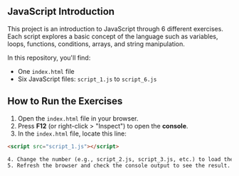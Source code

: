## JavaScript Introduction

This project is an introduction to JavaScript through 6 different exercises.  
Each script explores a basic concept of the language such as variables, loops, functions, conditions, arrays, and string manipulation.

In this repository, you'll find:
- One `index.html` file
- Six JavaScript files: `script_1.js` to `script_6.js`


## How to Run the Exercises

1. Open the `index.html` file in your browser.
2. Press **F12** (or right-click > "Inspect") to open the **console**.
3. In the `index.html` file, locate this line:

  ```html
  <script src="script_1.js"></script>
  
4. Change the number (e.g., script_2.js, script_3.js, etc.) to load the corresponding exercise script.
5. Refresh the browser and check the console output to see the result.